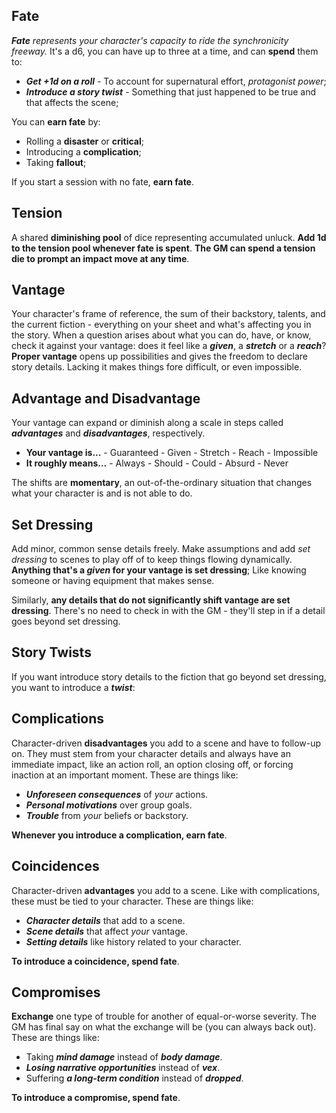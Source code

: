 ## Fate

_**Fate** represents your character's capacity to ride the synchronicity freeway._ It's a d6, you can have up to three at a time, and can **spend** them to:

- _**Get +1d on a roll**_ - To account for supernatural effort, _protagonist power_;
- _**Introduce a story twist**_ - Something that just happened to be true and that affects the scene;

You can **earn fate** by:

- Rolling a **disaster** or **critical**;
- Introducing a **complication**;
- Taking **fallout**;

If you start a session with no fate, **earn fate**.

## Tension

A shared **diminishing pool** of dice representing accumulated unluck. **Add 1d to the tension pool whenever fate is spent**. **The GM can spend a tension die to prompt an impact move at any time**.

## Vantage

Your character's frame of reference, the sum of their backstory, talents, and the current fiction - everything on your sheet and what's affecting you in the story. When a question arises about what you can do, have, or know, check it against your vantage: does it feel like a **_given_**, a **_stretch_** or a **_reach_**? **Proper vantage** opens up possibilities and gives the freedom to declare story details. Lacking it makes things fore difficult, or even impossible.

## Advantage and Disadvantage

Your vantage can expand or diminish along a scale in steps called **_advantages_** and **_disadvantages_**, respectively.

- **Your vantage is...** - Guaranteed - Given - Stretch - Reach - Impossible
- **It roughly means...** - Always - Should - Could - Absurd - Never

The shifts are **momentary**, an out-of-the-ordinary situation that changes what your character is and is not able to do.

## Set Dressing

Add minor, common sense details freely. Make assumptions and add _set dressing_ to scenes to play off of to keep things flowing dynamically. **Anything that's a _given_ for your vantage is set dressing**; Like knowing someone or having equipment that makes sense.

Similarly, **any details that do not significantly shift vantage are set dressing**. There's no need to check in with the GM - they'll step in if a detail goes beyond set dressing.

## Story Twists

If you want introduce story details to the fiction that go beyond set dressing, you want to introduce a **_twist_**:

## Complications

Character-driven **disadvantages** you add to a scene and have to follow-up on. They must stem from your character details and always have an immediate impact, like an action roll, an option closing off, or forcing inaction at an important moment. These are things like:

- **_Unforeseen consequences_** of _your_ actions.
- **_Personal motivations_** over group goals.
- **_Trouble_** from _your_ beliefs or backstory.

**Whenever you introduce a complication, earn fate**.

## Coincidences

Character-driven **advantages** you add to a scene. Like with complications, these must be tied to your character. These are things like:

- **_Character details_** that add to a scene.
- **_Scene details_** that affect _your_ vantage.
- **_Setting details_** like history related to your character.

**To introduce a coincidence, spend fate**.

## Compromises

**Exchange** one type of trouble for another of equal-or-worse severity. The GM has final say on what the exchange will be (you can always back out). These are things like:

- Taking **_mind damage_** instead of **_body damage_**.
- **_Losing narrative opportunities_** instead of **_vex_**.
- Suffering **_a long-term condition_** instead of **_dropped_**.

**To introduce a compromise, spend fate**.
